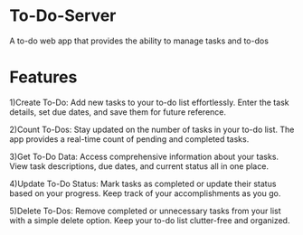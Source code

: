 # To-Do-Server
A to-do web app that provides the ability to manage tasks and to-dos

# Features
1)Create To-Do: Add new tasks to your to-do list effortlessly. Enter the task details, set due dates, and save them for future reference.

2)Count To-Dos: Stay updated on the number of tasks in your to-do list. The app provides a real-time count of pending and completed tasks.

3)Get To-Do Data: Access comprehensive information about your tasks. View task descriptions, due dates, and current status all in one place.

4)Update To-Do Status: Mark tasks as completed or update their status based on your progress. Keep track of your accomplishments as you go.

5)Delete To-Dos: Remove completed or unnecessary tasks from your list with a simple delete option. Keep your to-do list clutter-free and organized.
